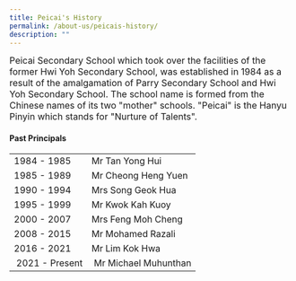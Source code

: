 ```yaml
---
title: Peicai's History
permalink: /about-us/peicais-history/
description: ""
---
```

<p><font size="3">Peicai Secondary School which took over the facilities of the former Hwi Yoh Secondary School, was established in 1984 as a result of the amalgamation of Parry Secondary School and Hwi Yoh Secondary School. The school name is formed from the Chinese names of its two "mother" schools. "Peicai" is the Hanyu Pinyin which stands for "Nurture of Talents".</p></font>
<h4><strong>Past Principals</strong></h4>
<table>
<tbody>
<tr>
<td>1984 - 1985</td>
<td>Mr Tan Yong Hui</td>
</tr>
<tr>
<td>1985 - 1989&nbsp;</td>
<td>Mr Cheong Heng Yuen&nbsp;</td>
</tr>
<tr>
<td>1990 - 1994</td>
<td>Mrs Song Geok Hua&nbsp;</td>
</tr>
<tr>
<td>1995 - 1999</td>
<td>Mr Kwok Kah Kuoy&nbsp;</td>
</tr>
<tr>
<td>2000 - 2007</td>
<td>Mrs Feng Moh Cheng&nbsp;</td>
</tr>
<tr>
<td>2008 - 2015</td>
<td>Mr Mohamed Razali&nbsp;</td>
</tr>
<tr>
<td>2016 - 2021</td>
<td>Mr Lim Kok Hwa</td>
</tr>
<tr>
<td>&nbsp;2021 - Present</td>
<td>&nbsp;Mr Michael Muhunthan</td>
</tr>
</tbody>
</table>